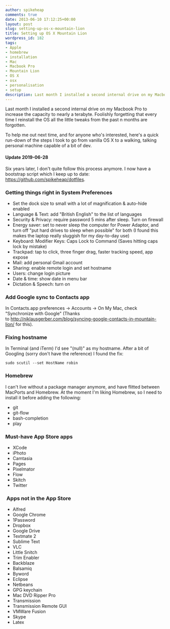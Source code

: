 ```yaml
---
author: spikeheap
comments: true
date: 2013-06-10 17:12:25+00:00
layout: post
slug: setting-up-os-x-mountain-lion
title: Setting up OS X Mountain Lion
wordpress_id: 182
tags:
- Apple
- homebrew
- installation
- Mac
- Macbook Pro
- Mountain Lion
- OS X
- osx
- personalisation
- setup
description: Last month I installed a second internal drive on my Macbook Pro to increase the capacity to nearly a terabyte. Foolishly forgetting that every time I reinstall the OS all the little tweaks from the past n months are forgotten
---
```


Last month I installed a second internal drive on my Macbook Pro to increase the capacity to nearly a terabyte. Foolishly forgetting that every time I reinstall the OS all the little tweaks from the past n months are forgotten.

To help me out next time, and for anyone who's interested, here's a quick run-down of the steps I took to go from vanilla OS X to a walking, talking personal machine capable of a bit of dev.

#### Update 2019-06-28

Six years later, I don't quite follow this process anymore. I now have a bootstrap script which I keep up to date: https://github.com/spikeheap/dotfiles.

### Getting things right in System Preferences
	
  * Set the dock size to small with a lot of magnification & auto-hide enabled
  * Language & Text: add "British English" to the list of languages
  * Security & Privacy: require password 5 mins after sleep. Turn on firewall
  * Energy saver: set to never sleep the computer for Power Adaptor, and turn off "put hard drives to sleep when possible" for both (I found this makes the laptop really sluggish for my day-to-day use)
  * Keyboard: Modifier Keys: Caps Lock to Command (Saves hitting caps lock by mistake)
  * Trackpad: tap to click, three finger drag, faster tracking speed, app expose
  * Mail: add personal Gmail account
  * Sharing: enable remote login and set hostname
  * Users: change login picture
  * Date & time: show date in menu bar
  * Dictation & Speech: turn on




### Add Google sync to Contacts app


In Contacts.app preferences -> Accounts -> On My Mac, check "Synchronize with Google" (Thanks to http://niklausgerber.com/blog/syncing-google-contacts-in-mountain-lion/ for this).


### Fixing hostname


In Terminal (and iTerm) I'd see "(null)" as my hostname. After a bit of Googling (sorry don't have the reference) I found the fix:

`sudo scutil --set HostName robin`



### Homebrew


I can't live without a package manager anymore, and have flitted between MacPorts and Homebrew. At the moment I'm liking Homebrew, so I need to install it before adding the following:



	
  * git
  * git-flow
  * bash-completion
  * play




### Must-have App Store apps


  * XCode
  * iPhoto
  * Camtasia
  * Pages
  * Pixelmator
  * Flow
  * Skitch
  * Twitter

###  Apps not in the App Store

  * Alfred
  * Google Chrome
  * 1Password
  * Dropbox
  * Google Drive
  * Textmate 2
  * Sublime Text
  * VLC
  * Little Snitch
  * Trim Enabler
  * Backblaze
  * Balsamiq
  * Byword
  * Eclipse
  * Netbeans
  * GPG keychain
  * Mac DVD Ripper Pro
  * Transmission
  * Transmission Remote GUI
  * VMWare Fusion
  * Skype
  * Latex


